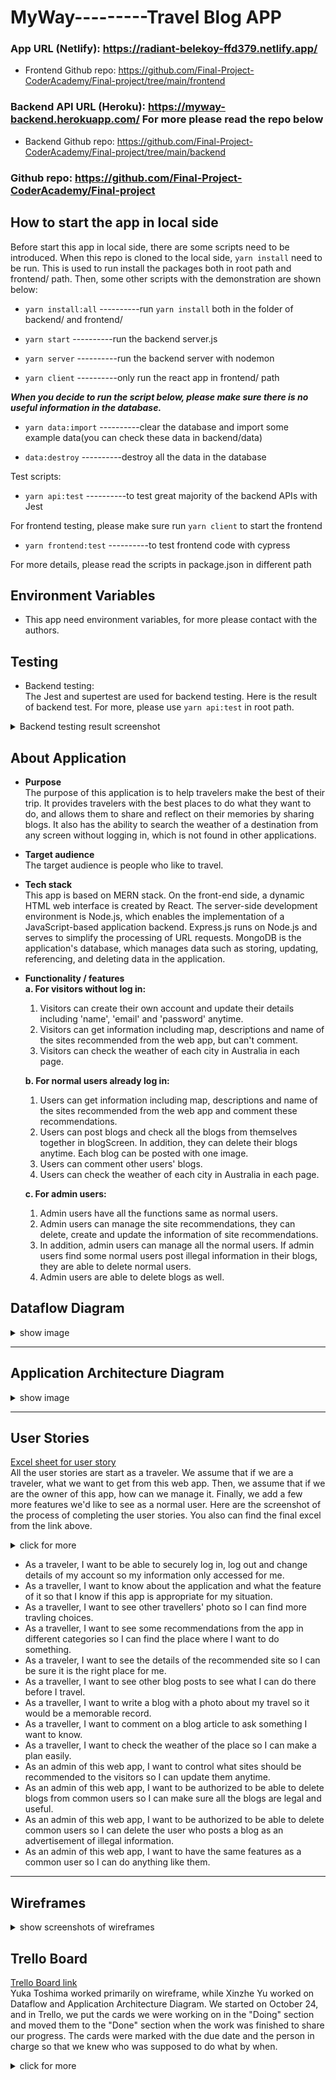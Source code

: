# MyWay---------Travel Blog APP 
### App URL (Netlify): https://radiant-belekoy-ffd379.netlify.app/
- Frontend Github repo: https://github.com/Final-Project-CoderAcademy/Final-project/tree/main/frontend
### Backend API URL (Heroku): https://myway-backend.herokuapp.com/ For more please read the repo below
- Backend Github repo: https://github.com/Final-Project-CoderAcademy/Final-project/tree/main/backend
### Github repo: https://github.com/Final-Project-CoderAcademy/Final-project
## How to start the app in local side
Before start this app in local side, there are some scripts need to be introduced. When this repo is cloned to the local side, `yarn install` need to be run. This is used to run install the packages both in root path and frontend/ path. Then, some other scripts with the demonstration are shown below:  

- `yarn install:all` ----------run `yarn install` both in the folder of backend/ and frontend/

- `yarn start` ----------run the backend server.js 

- `yarn server` ----------run the backend server with nodemon 

- `yarn client` ----------only run the react app in frontend/ path 

***When you decide to run the script below, please make sure there is no useful information in the database.***  

- `yarn data:import` ----------clear the database and import some example data(you can check these data in backend/data)  

- `data:destroy` ----------destroy all the data in the database  

Test scripts:
- `yarn api:test` ----------to test great majority of the backend APIs with Jest

For frontend testing, please make sure run `yarn client` to start the frontend
- `yarn frontend:test` ----------to test frontend code with cypress

For more details, please read the scripts in package.json in different path

## Environment Variables  
- This app need environment variables, for more please contact with the authors.  

## Testing  

- Backend testing:  
  The Jest and supertest are used for backend testing. Here is the result of backend test. For more, please use `yarn api:test` in root path.  

<details>
<summary>Backend testing result screenshot</summary>

<summary>  

![dataflow diagram](./docs/backend-testing-result.png)   
</details>  

## About Application
- **Purpose**  
The purpose of this application is to help travelers make the best of their trip. It provides travelers with the best places to do what they want to do, and allows them to share and reflect on their memories by sharing blogs. It also has the ability to search the weather of a destination from any screen without logging in, which is not found in other applications.

- **Target audience**  
The target audience is people who like to travel.

- **Tech stack**  
  This app is based on MERN stack. 
  On the front-end side, a dynamic HTML web interface is created by React. 
  The server-side development environment is Node.js, which enables the implementation of a JavaScript-based application backend. Express.js runs on Node.js and serves to simplify the processing of URL requests. MongoDB is the application's database, which manages data such as storing, updating, referencing, and deleting data in the application.

- **Functionality / features**  
  **a. For visitors without log in:**
  1. Visitors can create their own account and update their details including 'name', 'email' and 'password' anytime.
  2. Visitors can get information including map, descriptions and name of the sites recommended from the web app, but can't comment.
  3. Visitors can check the weather of each city in Australia in each page.  

  **b. For normal users already log in:**
  1. Users can get information including map, descriptions and name of the sites recommended from the web app and comment these recommendations.
  2. Users can post blogs and check all the blogs from themselves together in blogScreen. In addition, they can delete their blogs anytime. Each blog can be posted with one image.
  3. Users can comment other users' blogs.
  4. Users can check the weather of each city in Australia in each page.

  **c. For admin users:**
  1. Admin users have all the functions same as normal users.
  2. Admin users can manage the site recommendations, they can delete, create and update the information of site recommendations. 
  3. In addition, admin users can manage all the normal users. If admin users find some normal users post illegal information in their blogs, they are able to delete normal users. 
  4. Admin users are able to delete blogs as well.    

      
## Dataflow Diagram  
<details>
<summary>show image</summary>

<summary>  

![dataflow diagram](./docs/Dataflow_Diagram.jpeg)   
</details>  

  
---  

## Application Architecture Diagram
<details>
<summary>show image</summary>

<summary>  

![application architecture diagram](./docs/Application_Architecture_Diagram.jpeg)    
</details> 
   
---
  
## User Stories  
[Excel sheet for user story](https://onedrive.live.com/view.aspx?resid=6E0FC3D2BFB74104!129&ithint=file%2cxlsx&authkey=!AG1EELNirMpapYc)  
All the user stories are start as a traveler. We assume that if we are a traveler, what we want to get from this web app. Then, we assume that if we are the owner of this app, how can we manage it. Finally, we add a few more features we'd like to see as a normal user. Here are the screenshot of the process of completing the user stories. You also can find the final excel from the link above.
<details>
<summary>click for more</summary>

<summary>  

![user story](/docs/userStory/user_story_start.png)   
  
![user story](/docs/userStory/add_admin_to_user_story.png)   

![user story](/docs/userStory/final_user_story.png)  
</details>  

- As a traveler, I want to be able to securely log in, log out and change details of my account so my information only accessed for me.  
- As a traveller, I want to know about the application and what the feature of it so that I know if this app is appropriate for my situation.
- As a traveller, I want to see other travellers' photo so I can find more travling choices.  
- As a traveller, I want to see some recommendations from the app in different categories so I can find the place where I want to do something.
- As a traveler, I want to see the details of the recommended site so I can be sure it is the right place for me.
- As a traveller, I want to see other blog posts to see what I can do there before I travel.  
- As a traveller, I want to write a blog with a photo about my travel so it would be a memorable record.
- As a traveller, I want to comment on a blog article to ask something I want to know. 
- As a traveller, I want to check the weather of the place so I can make a plan easily. 
- As an admin of this web app, I want to control what sites should be recommended to the visitors so I can update them anytime.
- As an admin of this web app,  I want to be authorized to be able to delete blogs from common users so I can make sure all the blogs are legal and useful.
- As an admin of this web app, I want to be authorized to be able to delete common users so I can delete the user who posts a blog as an advertisement of illegal information.
- As an admin of this web app, I want to have the same features as a common user so I can do anything like them.

---  
  
## Wireframes   

<details>
<summary>show screenshots of wireframes</summary>

<summary>  

**Humburger menu for mobile**  
- When the user hasn't log in  
<img src="./docs/Wireframe/iPhone-humburger(when%20user%20didn't%20log%20in)%20.jpg" alt="humburger menu when user hasn't login" width="200"/>  

- When the user logged in  
<img src="./docs/Wireframe/iPhone-humburger(when%20the%20user%20log%20in).png" alt="humburger menu when user logged in" width="200"/>  

- When the admin user logged in  
<img src="./docs/Wireframe/iPhone-humburger(when%20the%20admin%20log%20in).jpg" alt="humburger menu when admin logged in" width="200"/>  


**Sign up form**   
- mobile  
<img src="./docs/Wireframe/iPhone-Sign%20up%20form.jpg" alt="sign up form for movile" width="200"/>  
 
- Tablet  
<img src="./docs/Wireframe/iPad-Sign%20up%20form.jpg" alt="sign up form for tablet" width="300"/>  

- Desktop  
<img src="./docs/Wireframe/Desktop%20-Sign%20up%20form.jpg" alt="sign up form for desktop" width="500"/>  



**Log in form**  
- mobile  
<img src="./docs/Wireframe/iPhone-Log%20in%20form.jpg" alt="log in form for movile" width="200"/>  


- Tablet  
<img src="./docs/Wireframe/iPad-Log%20in%20form.jpg" alt="log in form for tablet" width="300"/>  


- Desktop  
<img src="./docs/Wireframe/Desktop-Log%20in%20form.jpg" alt="log in form for desktop" width="500"/>  


**About Page(app top page)**  
- mobile   
<img src="./docs/Wireframe/iPhone-Top%20Page.jpg" alt="top page for movile" width="200"/>  

  
- Tablet  
<img src="./docs/Wireframe/iPad-Top%20Page.jpg" alt="top page for tablet" width="300"/>  


- Desktop  
<img src="./docs/Wireframe/Desktop-Top%20Page.jpg" alt="top page for desktop" width="500"/>  


**Site list Page**  
- mobile  
<img src="./docs/Wireframe/iPhone-Sites%20Page.jpg" alt="Site list Page for movile" width="200"/>  

- Tablet  
<img src="./docs/Wireframe/iPad-Sites%20Page.jpg" alt="Site list Page for tablet" width="300"/>  
 

- Desktop  
<img src="./docs/Wireframe/Desktop%20-Sites%20Page.jpg" alt="Site list Page for desktop" width="500"/>  


**Site Page**  
- mobile  
<img src="./docs/Wireframe/iPhone-Site%20Page.jpg" alt="Site Page for movile" width="200"/>  


- Tablet  
<img src="./docs/Wireframe/iPad-Site%20Page.jpg" alt="Site Page for tablet" width="300"/>  

- Desktop  
<img src="./docs/Wireframe/Desktop-Site%20Page.jpg" alt="Site Page for desktop" width="500"/>  



**Site create form**  
- mobile  
<img src="./docs/Wireframe/iPhone-Site%20create%20form.jpg" alt="Site create form for movile" width="200"/>  


- Tablet  
<img src="./docs/Wireframe/iPad-Site%20create%20form.jpg" alt="Site create form for tablet" width="300"/>  


- Desktop  
<img src="./docs/Wireframe/Desktop-Site%20create%20form.jpg" alt="Site create form for desktop" width="500"/>  
 


**Site update form**  
- mobile (Tablets and desktops are the same as the creation form except for the buttons, so the wireframes are mobile only.)  
<img src="./docs/Wireframe/iPhone-Site%20update%20form.jpg" alt="Site update form for movile" width="200"/>  


**Blog list Page**  
- mobile  
<img src="./docs/Wireframe/iPhone-Blog%20Page.jpg" alt="Blog list Page for movile" width="200"/>  


- Tablet  
<img src="./docs/Wireframe/iPad-Blog%20Page.jpg" alt="Blog list Page for tablet" width="300"/>  


- Desktop  
<img src="./docs/Wireframe/Desktop-Blog%20Page.jpg" alt="Blog list Page for desktop" width="500"/>  



**Blog article Page**  
- mobile  
<img src="./docs/Wireframe/iPhone-Blog%20Article.jpg" alt="Blog article Page for movile" width="200"/>  


- Tablet  
<img src="./docs/Wireframe/iPad-Blog%20Article.jpg" alt="Blog article Page for tablet" width="300"/>  

 
- Desktop  
<img src="./docs/Wireframe/Desktop%20-Blog%20Article.jpg" alt="Blog article Page for desktop" width="500"/>  


**Blog create post form**  
- mobile  
<img src="./docs/Wireframe/iPhone-Blog%20create%20form.jpg" alt="Blog create post form for movile" width="200"/>  


- Tablet  
<img src="./docs/Wireframe/iPad-Blog%20create%20form.jpg" alt="Blog create post form for tablet" width="300"/>  
 

- Desktop  
<img src="./docs/Wireframe/Desktop-Blog%20create%20form.jpg" alt="Blog create post form for desktop" width="500"/>  


 
**Blog update post form**  
- mobile (Tablets and desktops are the same as the creation form except for the buttons, so the wireframes are mobile only.)  
<img src="./docs/Wireframe/iPhone-Blog%20update%20form.jpg" alt="Blog update post form for movile" width="200"/>  
 

**My Home Page**   
- mobile  
<img src="./docs/Wireframe/iPhone-My%20HOME.jpg" alt="My Home Page for movile" width="200"/>  


- Tablet  
<img src="./docs/Wireframe/iPad-My%20HOME.jpg" alt="My Home Page for tablet" width="300"/>  


- Desktop  
<img src="./docs/Wireframe/Desktop-My%20HOME.jpg" alt="My Home Page for desktop" width="500"/>  


**(For Admin) Site management Page**  
- mobile  
<img src="./docs/Wireframe/iPhone-admin(SITE%20LIST).jpg" alt="(For Admin) Site management Page for movile" width="200"/>  


- Tablet  
<img src="./docs/Wireframe/iPad-admin(SITE%20LIST).jpg" alt="(For Admin) Site management Page for tablet" width="300"/>  


- Desktop  
<img src="./docs/Wireframe/Desktop-admin(SITE%20LIST).jpg" alt="(For Admin) Site management Page for desktop" width="500"/>  



**(For Admin) User management Page**  
- mobile  
<img src="./docs/Wireframe/iPhone-admin(USER%20LIST).jpg" alt="(For Admin) User management Page for movile" width="200"/>  


- Tablet  
<img src="./docs/Wireframe/iPad-admin(USER%20LIST).jpg" alt="(For Admin) User management Page for tablet" width="300"/>  


- Desktop  
<img src="./docs/Wireframe/Desktop%20-admin(USER%20LIST).jpg" alt="(For Admin) User management Page for desktop" width="500"/>    
</details>  


 

 ## Trello Board  
 [Trello Board link](https://trello.com/b/Uw6DU7pd/finalprojecta)  
Yuka Toshima worked primarily on wireframe, while Xinzhe Yu worked on Dataflow and Application Architecture Diagram. We started on October 24, and in Trello, we put the cards we were working on in the "Doing" section and moved them to the "Done" section when the work was finished to share our progress. The cards were marked with the due date and the person in charge so that we knew who was supposed to do what by when.

<details>
<summary>click for more</summary>

<summary>  
 - Day 1 (24th Oct)  
   **Start of the day**  
  <img src="./docs/Trello/24_Oct_2022.png" alt="24th Oct start" width="500"/>  

   **End of the day**  
  <img src="./docs/Trello/24-Oct-2022(2).png" alt="24th Oct end" width="500"/>  

- Day 2 (25th Oct)  
 <img src="./docs/Trello/25-Oct-2022.png" alt="25th Oct" width="500"/>   

- Day 3 (26th Oct)  
 <img src="./docs/Trello/26_Oct_2022.png" alt="26th Oct" width="500"/>   

- Day 4 (27th Oct)  
 <img src="./docs/Trello/27_Oct_2022.png" alt="27th Oct" width="500"/>   

- Day 5 (28th Oct)  
 <img src="./docs/Trello/28_Oct_2022.png" alt="28th Oct" width="500"/>   

- Day 6 (29th Oct)  
 <img src="./docs/Trello/29_Oct_2022.png" alt="29th Oct" width="500"/>   

- Last Day (1st Nov)  
 <img src="./docs/Trello/1_Nov_2022.png" alt="1st Nov" width="500"/>   
</details>  

